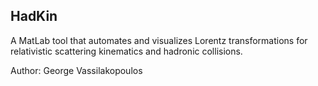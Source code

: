 ## HadKin 

 A MatLab tool that automates and visualizes Lorentz transformations for relativistic scattering kinematics and hadronic collisions.

Author: George Vassilakopoulos
